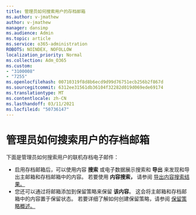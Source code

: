 ```yaml
---
title: 管理员如何搜索用户的存档邮箱
ms.author: v-jmathew
author: v-jmathew
manager: dansimp
ms.audience: Admin
ms.topic: article
ms.service: o365-administration
ROBOTS: NOINDEX, NOFOLLOW
localization_priority: Normal
ms.collection: Adm_O365
ms.custom:
- "3100008"
- "7255"
ms.openlocfilehash: 00710319f8d8b6ecd9d99d76751ecb256b2f867d
ms.sourcegitcommit: 6312ee31561db36104f32282d019d069ede69174
ms.translationtype: MT
ms.contentlocale: zh-CN
ms.lasthandoff: 03/11/2021
ms.locfileid: "50736147"
---
```

# <a name="how-admins-can-search-a-users-archive-mailbox"></a>管理员如何搜索用户的存档邮箱

下面是管理员如何搜索用户的联机存档电子邮件：

* 启用存档邮箱后，可以使用内容 **搜索** 或电子数据展示搜索和 **导出** 来发现和导出主邮箱和存档邮箱中的内容。 若要使用 **内容搜索，** 请参阅 [导出内容搜索结果。](https://docs.microsoft.com/office365/securitycompliance/export-search-results)
* 您还可以通过将邮箱添加到保留策略来保留 **该内容**。 这会将主邮箱和存档邮箱中的内容置于保留状态。 若要详细了解如何创建保留策略，请参阅 [保留策略概述。](https://docs.microsoft.com/office365/securitycompliance/retention-policies)
